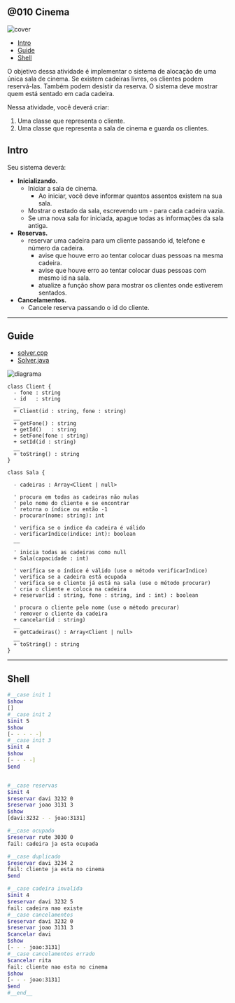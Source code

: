 ## @010 Cinema

![cover](https://raw.githubusercontent.com/qxcodepoo/arcade/master/base/010/cover.jpg)

<!-- toc -->
- [Intro](#intro)
- [Guide](#guide)
- [Shell](#shell)
<!-- toc -->

O objetivo dessa atividade é implementar o sistema de alocação de uma única sala de cinema. Se existem cadeiras livres, os clientes podem reservá-las. Também podem desistir da reserva. O sistema deve mostrar quem está sentado em cada cadeira.

Nessa atividade, você deverá criar:

1. Uma classe que representa o cliente.
2. Uma classe que representa a sala de cinema e guarda os clientes.

## Intro

Seu sistema deverá:

- **Inicializando.**
  - Iniciar a sala de cinema.
    - Ao iniciar, você deve informar quantos assentos existem na sua sala.
  - Mostrar o estado da sala, escrevendo um - para cada cadeira vazia.
  - Se uma nova sala for iniciada, apague todas as informações da sala antiga.
- **Reservas.**
  - reservar uma cadeira para um cliente passando id, telefone e número da cadeira.
    - avise que houve erro ao tentar colocar duas pessoas na mesma cadeira.
    - avise que houve erro ao tentar colocar duas pessoas com mesmo id na sala.
    - atualize a função show para mostrar os clientes onde estiverem sentados.
- **Cancelamentos.**
  - Cancele reserva passando o id do cliente.

***

## Guide

- [solver.cpp](https://raw.githubusercontent.com/qxcodepoo/arcade/master/base/010/.cache/draft.cpp)
- [Solver.java](https://raw.githubusercontent.com/qxcodepoo/arcade/master/base/010/.cache/draft.java)

![diagrama](https://raw.githubusercontent.com/qxcodepoo/arcade/master/base/010/diagrama.png)

[](load)[](https://raw.githubusercontent.com/qxcodepoo/arcade/master/base/010/diagrama.puml)[](plantuml:fenced:filter)

```plantuml
class Client {
  - fone : string
  - id   : string
  __
  + Client(id : string, fone : string)
  __
  + getFone() : string
  + getId()   : string
  + setFone(fone : string)
  + setId(id : string)
  __
  + toString() : string
}

class Sala {
  
  - cadeiras : Array<Client | null>
  
  ' procura em todas as cadeiras não nulas
  ' pelo nome do cliente e se encontrar
  ' retorna o índice ou então -1
  - procurar(nome: string): int
  
  ' verifica se o indice da cadeira é válido
  - verificarIndice(indice: int): boolean
  __
  
  ' inicia todas as cadeiras como null
  + Sala(capacidade : int)
  
  ' verifica se o índice é válido (use o método verificarIndice)
  ' verifica se a cadeira está ocupada
  ' verifica se o cliente já está na sala (use o método procurar)
  ' cria o cliente e coloca na cadeira
  + reservar(id : string, fone : string, ind : int) : boolean
  
  ' procura o cliente pelo nome (use o método procurar)
  ' remover o cliente da cadeira
  + cancelar(id : string)
  __
  + getCadeiras() : Array<Client | null>
  __
  + toString() : string
}
```

[](load)

***

## Shell

```bash
#__case init 1
$show
[]
#__case init 2
$init 5
$show
[- - - - -]
#__case init 3
$init 4
$show
[- - - -]
$end
```

```sh

#__case reservas
$init 4
$reservar davi 3232 0
$reservar joao 3131 3
$show
[davi:3232 - - joao:3131]

#__case ocupado
$reservar rute 3030 0
fail: cadeira ja esta ocupada

#__case duplicado
$reservar davi 3234 2
fail: cliente ja esta no cinema
$end
```

```sh
#__case cadeira invalida
$init 4
$reservar davi 3232 5
fail: cadeira nao existe
#__case cancelamentos
$reservar davi 3232 0
$reservar joao 3131 3
$cancelar davi
$show
[- - - joao:3131]
#__case cancelamentos errado
$cancelar rita
fail: cliente nao esta no cinema
$show
[- - - joao:3131]
$end
#__end__
```

